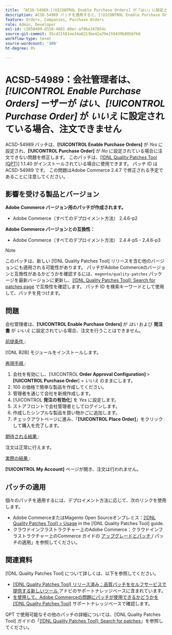 ```yaml
---
title: 「ACSD-54989:[!UICONTROL Enable Purchase Orders] が「はい」に設定され、[!UICONTROL Purchase Order] が「いいえ」に設定されている場合、会社管理者が注文できない」
description: ACSD-54989 パッチを適用すると、[!UICONTROL Enable Purchase Orders] が Yes に、[!UICONTROL Purchase Order] が No に設定されている場合に、会社管理者が注文できないAdobe Commerceの問題を修正できます。
feature: Orders, Companies, Purchase Orders
role: Admin, Developer
exl-id: c2850409-d310-4681-80ec-af8ba347854c
source-git-commit: 35cd21581ee34a6213be42a79e159439b8856fb6
workflow-type: tm+mt
source-wordcount: '389'
ht-degree: 0%

---
```


# ACSD-54989：会社管理者は、*[!UICONTROL Enable Purchase Orders]* ーザーが *はい*、*[!UICONTROL Purchase Order]* が *いいえ* に設定されている場合、注文できません

ACSD-54989 パッチは、**[!UICONTROL Enable Purchase Orders]** が *Yes* に設定され、**[!UICONTROL Purchase Order]** が *No* に設定されている場合に注文できない問題を修正します。 このパッチは、[[!DNL Quality Patches Tool (QPT)]](/help/announcements/adobe-commerce-announcements/magento-quality-patches-released-new-tool-to-self-serve-quality-patches.md) 1.1.40 がインストールされている場合に使用できます。 パッチ ID は ACSD-54989 です。 この問題はAdobe Commerce 2.4.7 で修正される予定であることに注意してください。

## 影響を受ける製品とバージョン

**Adobe Commerce バージョン用のパッチが作成されます。**

* Adobe Commerce（すべてのデプロイメント方法） 2.4.6-p2

**Adobe Commerce バージョンとの互換性：**

* Adobe Commerce（すべてのデプロイメント方法） 2.4.4-p5 - 2.4.6-p3

>[!NOTE]
>
>このパッチは、新しい [!DNL Quality Patches Tool] リリースを含む他のバージョンにも適用される可能性があります。 パッチがAdobe Commerceのバージョンと互換性があるかどうかを確認するには、`magento/quality-patches` パッケージを最新バージョンに更新し、[[!DNL Quality Patches Tool]: Search for patches page](https://experienceleague.adobe.com/tools/commerce-quality-patches/index.html?lang=ja) で互換性を確認します。 パッチ ID を検索キーワードとして使用して、パッチを見つけます。

## 問題

会社管理者は、**[!UICONTROL Enable Purchase Orders]** が *はい* および **発注書** が *いいえ* に設定されている場合、注文を行うことはできません。

<u> 前提条件 </u>:

[!DNL B2B] モジュールをインストールします。

<u> 再現手順 </u>:

1. 会社を有効にし、[!UICONTROL **Order Approval Configuration]** > **[!UICONTROL Purchase Order**] = *いいえ* のままにします。
1. 100 の価格で簡単な製品を作成してください。
1. 管理者を通じて会社を新規作成します。
1. [!UICONTROL **発注の有効化**] を *Yes* に設定します。
1. ストアフロントで会社管理者としてログインします。
1. 作成したシンプルな製品を買い物かごに追加します。
1. チェックアウトページに進み、「**[!UICONTROL Place Order]**」をクリックして購入を完了します。

<u> 期待される結果 </u>:

注文は正常に行えます。

<u> 実際の結果 </u>:

**[!UICONTROL My Account]** ページが開き、注文は行われません。

## パッチの適用

個々のパッチを適用するには、デプロイメント方法に応じて、次のリンクを使用します。

* Adobe CommerceまたはMagento Open Sourceオンプレミス：[[!DNL Quality Patches Tool] > Usage](https://experienceleague.adobe.com/docs/commerce-operations/tools/quality-patches-tool/usage.html?lang=ja) in the [!DNL Quality Patches Tool] guide.
* クラウドインフラストラクチャー上のAdobe Commerce：クラウドインフラストラクチャー上のCommerce ガイドの [ アップグレードとパッチ ](https://experienceleague.adobe.com/docs/commerce-cloud-service/user-guide/develop/upgrade/apply-patches.html?lang=ja)/ パッチの適用」を参照してください。

## 関連資料

[!DNL Quality Patches Tool] について詳しくは、以下を参照してください。

* [[!DNL Quality Patches Tool]  リリース済み：品質パッチをセルフサービスで提供する新しいツール ](/help/announcements/adobe-commerce-announcements/magento-quality-patches-released-new-tool-to-self-serve-quality-patches.md) アドビのサポートナレッジベースに含まれています。
* [ を使用して、Adobe Commerceの問題にパッチが使用できるかどうかを  [!DNL Quality Patches Tool]](/help/support-tools/patches-available-in-qpt-tool/check-patch-for-magento-issue-with-magento-quality-patches.md) サポートナレッジベースで確認します。

QPT で使用可能なその他のパッチの詳細については、[!DNL Quality Patches Tool] ガイドの「[[!DNL Quality Patches Tool]: Search for patches](https://experienceleague.adobe.com/tools/commerce-quality-patches/index.html?lang=ja)」を参照してください。
